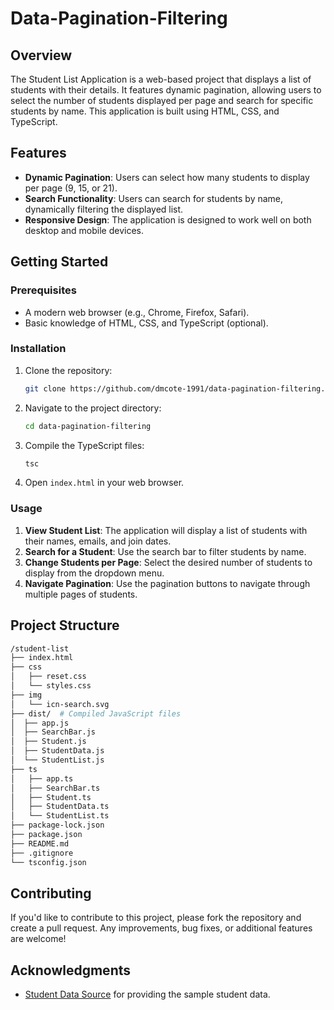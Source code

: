# Data-Pagination-Filtering

## Overview

The Student List Application is a web-based project that displays a list of students with their details. It features dynamic pagination, allowing users to select the number of students displayed per page and search for specific students by name. This application is built using HTML, CSS, and TypeScript.

## Features

- **Dynamic Pagination**: Users can select how many students to display per page (9, 15, or 21).
- **Search Functionality**: Users can search for students by name, dynamically filtering the displayed list.
- **Responsive Design**: The application is designed to work well on both desktop and mobile devices.

## Getting Started

### Prerequisites

- A modern web browser (e.g., Chrome, Firefox, Safari).
- Basic knowledge of HTML, CSS, and TypeScript (optional).

### Installation

1. Clone the repository:
   ```bash
   git clone https://github.com/dmcote-1991/data-pagination-filtering.git

2. Navigate to the project directory:
   ```bash
   cd data-pagination-filtering

3. Compile the TypeScript files:
   ``` bash
   tsc

4. Open `index.html` in your web browser.

### Usage

1. **View Student List**: The application will display a list of students with their names, emails, and join dates.
2. **Search for a Student**: Use the search bar to filter students by name.
3. **Change Students per Page**: Select the desired number of students to display from the dropdown menu.
4. **Navigate Pagination**: Use the pagination buttons to navigate through multiple pages of students.

## Project Structure

```bash
/student-list
├── index.html 
├── css
│   ├── reset.css 
│   └── styles.css 
├── img
│   └── icn-search.svg
├── dist/  # Compiled JavaScript files 
│  ├── app.js 
│  ├── SearchBar.js 
│  ├── Student.js 
│  ├── StudentData.js 
│  └── StudentList.js 
├── ts
│   ├── app.ts
│   ├── SearchBar.ts
│   ├── Student.ts
│   ├── StudentData.ts
│   └── StudentList.ts 
├── package-lock.json
├── package.json
├── README.md 
├── .gitignore
└── tsconfig.json
```

## Contributing

If you'd like to contribute to this project, please fork the repository and create a pull request. Any improvements, bug fixes, or additional features are welcome!

## Acknowledgments

- [Student Data Source](https://randomuser.me/) for providing the sample student data.
